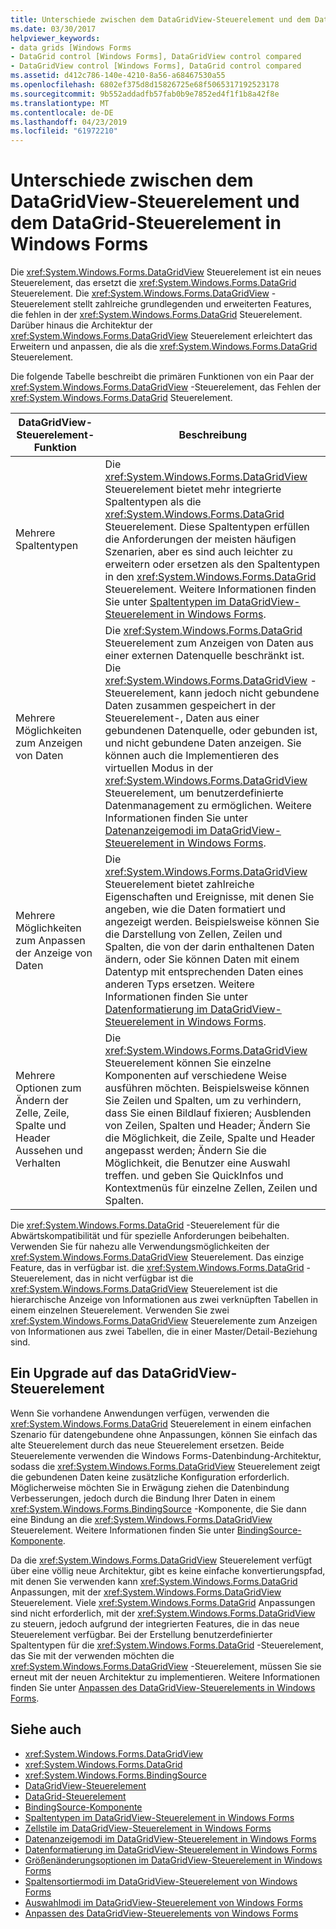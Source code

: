 ```yaml
---
title: Unterschiede zwischen dem DataGridView-Steuerelement und dem DataGrid-Steuerelement in Windows Forms
ms.date: 03/30/2017
helpviewer_keywords:
- data grids [Windows Forms
- DataGrid control [Windows Forms], DataGridView control compared
- DataGridView control [Windows Forms], DataGrid control compared
ms.assetid: d412c786-140e-4210-8a56-a68467530a55
ms.openlocfilehash: 6802ef375d8d15826725e68f5065317192523178
ms.sourcegitcommit: 9b552addadfb57fab0b9e7852ed4f1f1b8a42f8e
ms.translationtype: MT
ms.contentlocale: de-DE
ms.lasthandoff: 04/23/2019
ms.locfileid: "61972210"
---
```

# <a name="differences-between-the-windows-forms-datagridview-and-datagrid-controls"></a>Unterschiede zwischen dem DataGridView-Steuerelement und dem DataGrid-Steuerelement in Windows Forms
Die <xref:System.Windows.Forms.DataGridView> Steuerelement ist ein neues Steuerelement, das ersetzt die <xref:System.Windows.Forms.DataGrid> Steuerelement. Die <xref:System.Windows.Forms.DataGridView> -Steuerelement stellt zahlreiche grundlegenden und erweiterten Features, die fehlen in der <xref:System.Windows.Forms.DataGrid> Steuerelement. Darüber hinaus die Architektur der <xref:System.Windows.Forms.DataGridView> Steuerelement erleichtert das Erweitern und anpassen, die als die <xref:System.Windows.Forms.DataGrid> Steuerelement.  
  
 Die folgende Tabelle beschreibt die primären Funktionen von ein Paar der <xref:System.Windows.Forms.DataGridView> -Steuerelement, das Fehlen der <xref:System.Windows.Forms.DataGrid> Steuerelement.  
  
|DataGridView-Steuerelement-Funktion|Beschreibung|  
|----------------------------------|-----------------|  
|Mehrere Spaltentypen|Die <xref:System.Windows.Forms.DataGridView> Steuerelement bietet mehr integrierte Spaltentypen als die <xref:System.Windows.Forms.DataGrid> Steuerelement. Diese Spaltentypen erfüllen die Anforderungen der meisten häufigen Szenarien, aber es sind auch leichter zu erweitern oder ersetzen als den Spaltentypen in den <xref:System.Windows.Forms.DataGrid> Steuerelement. Weitere Informationen finden Sie unter [Spaltentypen im DataGridView-Steuerelement in Windows Forms](column-types-in-the-windows-forms-datagridview-control.md).|  
|Mehrere Möglichkeiten zum Anzeigen von Daten|Die <xref:System.Windows.Forms.DataGrid> Steuerelement zum Anzeigen von Daten aus einer externen Datenquelle beschränkt ist. Die <xref:System.Windows.Forms.DataGridView> -Steuerelement, kann jedoch nicht gebundene Daten zusammen gespeichert in der Steuerelement-, Daten aus einer gebundenen Datenquelle, oder gebunden ist, und nicht gebundene Daten anzeigen. Sie können auch die Implementieren des virtuellen Modus in der <xref:System.Windows.Forms.DataGridView> Steuerelement, um benutzerdefinierte Datenmanagement zu ermöglichen. Weitere Informationen finden Sie unter [Datenanzeigemodi im DataGridView-Steuerelement in Windows Forms](data-display-modes-in-the-windows-forms-datagridview-control.md).|  
|Mehrere Möglichkeiten zum Anpassen der Anzeige von Daten|Die <xref:System.Windows.Forms.DataGridView> Steuerelement bietet zahlreiche Eigenschaften und Ereignisse, mit denen Sie angeben, wie die Daten formatiert und angezeigt werden. Beispielsweise können Sie die Darstellung von Zellen, Zeilen und Spalten, die von der darin enthaltenen Daten ändern, oder Sie können Daten mit einem Datentyp mit entsprechenden Daten eines anderen Typs ersetzen. Weitere Informationen finden Sie unter [Datenformatierung im DataGridView-Steuerelement in Windows Forms](data-formatting-in-the-windows-forms-datagridview-control.md).|  
|Mehrere Optionen zum Ändern der Zelle, Zeile, Spalte und Header Aussehen und Verhalten|Die <xref:System.Windows.Forms.DataGridView> Steuerelement können Sie einzelne Komponenten auf verschiedene Weise ausführen möchten. Beispielsweise können Sie Zeilen und Spalten, um zu verhindern, dass Sie einen Bildlauf fixieren; Ausblenden von Zeilen, Spalten und Header; Ändern Sie die Möglichkeit, die Zeile, Spalte und Header angepasst werden; Ändern Sie die Möglichkeit, die Benutzer eine Auswahl treffen. und geben Sie QuickInfos und Kontextmenüs für einzelne Zellen, Zeilen und Spalten.|  
  
 Die <xref:System.Windows.Forms.DataGrid> -Steuerelement für die Abwärtskompatibilität und für spezielle Anforderungen beibehalten. Verwenden Sie für nahezu alle Verwendungsmöglichkeiten der <xref:System.Windows.Forms.DataGridView> Steuerelement. Das einzige Feature, das in verfügbar ist. die <xref:System.Windows.Forms.DataGrid> -Steuerelement, das in nicht verfügbar ist die <xref:System.Windows.Forms.DataGridView> Steuerelement ist die hierarchische Anzeige von Informationen aus zwei verknüpften Tabellen in einem einzelnen Steuerelement. Verwenden Sie zwei <xref:System.Windows.Forms.DataGridView> Steuerelemente zum Anzeigen von Informationen aus zwei Tabellen, die in einer Master/Detail-Beziehung sind.  
  
## <a name="upgrading-to-the-datagridview-control"></a>Ein Upgrade auf das DataGridView-Steuerelement  
 Wenn Sie vorhandene Anwendungen verfügen, verwenden die <xref:System.Windows.Forms.DataGrid> Steuerelement in einem einfachen Szenario für datengebundene ohne Anpassungen, können Sie einfach das alte Steuerelement durch das neue Steuerelement ersetzen. Beide Steuerelemente verwenden die Windows Forms-Datenbindung-Architektur, sodass die <xref:System.Windows.Forms.DataGridView> Steuerelement zeigt die gebundenen Daten keine zusätzliche Konfiguration erforderlich. Möglicherweise möchten Sie in Erwägung ziehen die Datenbindung Verbesserungen, jedoch durch die Bindung Ihrer Daten in einem <xref:System.Windows.Forms.BindingSource> -Komponente, die Sie dann eine Bindung an die <xref:System.Windows.Forms.DataGridView> Steuerelement. Weitere Informationen finden Sie unter [BindingSource-Komponente](bindingsource-component.md).  
  
 Da die <xref:System.Windows.Forms.DataGridView> Steuerelement verfügt über eine völlig neue Architektur, gibt es keine einfache konvertierungspfad, mit denen Sie verwenden kann <xref:System.Windows.Forms.DataGrid> Anpassungen, mit der <xref:System.Windows.Forms.DataGridView> Steuerelement. Viele <xref:System.Windows.Forms.DataGrid> Anpassungen sind nicht erforderlich, mit der <xref:System.Windows.Forms.DataGridView> zu steuern, jedoch aufgrund der integrierten Features, die in das neue Steuerelement verfügbar. Bei der Erstellung benutzerdefinierter Spaltentypen für die <xref:System.Windows.Forms.DataGrid> -Steuerelement, das Sie mit der verwenden möchten die <xref:System.Windows.Forms.DataGridView> -Steuerelement, müssen Sie sie erneut mit der neuen Architektur zu implementieren. Weitere Informationen finden Sie unter [Anpassen des DataGridView-Steuerelements in Windows Forms](customizing-the-windows-forms-datagridview-control.md).  
  
## <a name="see-also"></a>Siehe auch

- <xref:System.Windows.Forms.DataGridView>
- <xref:System.Windows.Forms.DataGrid>
- <xref:System.Windows.Forms.BindingSource>
- [DataGridView-Steuerelement](datagridview-control-windows-forms.md)
- [DataGrid-Steuerelement](datagrid-control-windows-forms.md)
- [BindingSource-Komponente](bindingsource-component.md)
- [Spaltentypen im DataGridView-Steuerelement in Windows Forms](column-types-in-the-windows-forms-datagridview-control.md)
- [Zellstile im DataGridView-Steuerelement in Windows Forms](cell-styles-in-the-windows-forms-datagridview-control.md)
- [Datenanzeigemodi im DataGridView-Steuerelement in Windows Forms](data-display-modes-in-the-windows-forms-datagridview-control.md)
- [Datenformatierung im DataGridView-Steuerelement in Windows Forms](data-formatting-in-the-windows-forms-datagridview-control.md)
- [Größenänderungsoptionen im DataGridView-Steuerelement in Windows Forms](sizing-options-in-the-windows-forms-datagridview-control.md)
- [Spaltensortiermodi im DataGridView-Steuerelement von Windows Forms](column-sort-modes-in-the-windows-forms-datagridview-control.md)
- [Auswahlmodi im DataGridView-Steuerelement von Windows Forms](selection-modes-in-the-windows-forms-datagridview-control.md)
- [Anpassen des DataGridView-Steuerelements von Windows Forms](customizing-the-windows-forms-datagridview-control.md)
